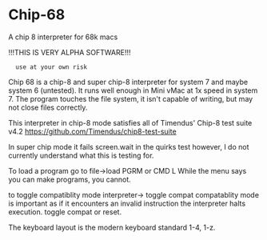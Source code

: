 # Chip-68
A chip 8 interpreter for 68k macs

!!!THIS IS VERY ALPHA SOFTWARE!!!

      use at your own risk

Chip 68 is a chip-8 and super chip-8 interpreter for
system 7 and maybe system 6 (untested). It runs well enough
in Mini vMac at 1x speed in system 7. The program touches
the file system, it isn't capable of writing, but may
not close files correctly.

This interpreter in chip-8 mode satisfies all of
Timendus' Chip-8 test suite v4.2
https://github.com/Timendus/chip8-test-suite

In super chip mode it fails screen.wait in
the quirks test however, I do not currently 
understand what this is testing for.

To load a program go to file->load PGRM or CMD L
While the menu says you can make programs, you cannot.

to toggle compatiblity mode interpreter-> toggle compat
compatablity mode is important as if it encounters an invalid
instruction the interpreter halts execution. toggle compat or reset.

The keyboard layout is the modern keyboard standard
1-4, 1-z.

